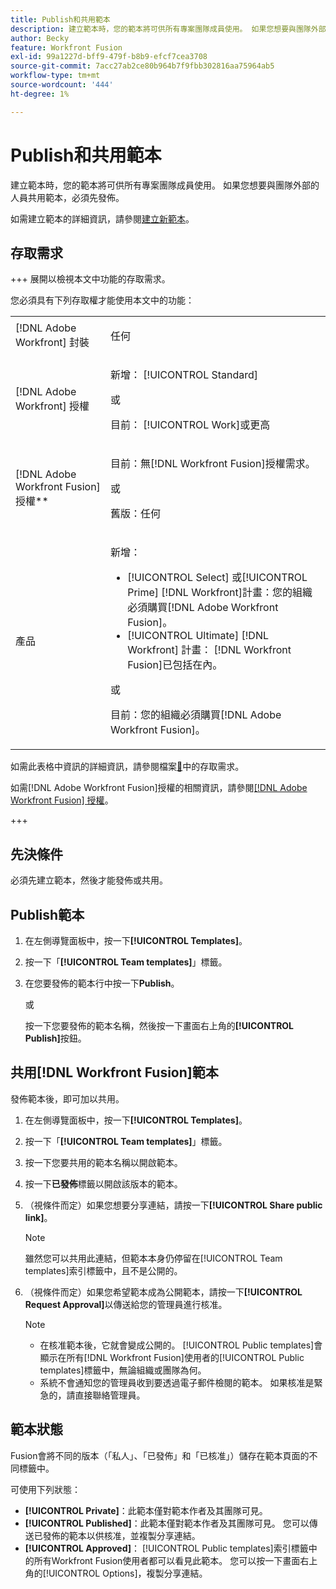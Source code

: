 ```yaml
---
title: Publish和共用範本
description: 建立範本時，您的範本將可供所有專案團隊成員使用。 如果您想要與團隊外部的人員共用範本，必須先發佈。
author: Becky
feature: Workfront Fusion
exl-id: 99a1227d-bff9-479f-b8b9-efcf7cea3708
source-git-commit: 7acc27ab2ce80b964b7f9fbb302816aa75964ab5
workflow-type: tm+mt
source-wordcount: '444'
ht-degree: 1%

---
```


# Publish和共用範本

建立範本時，您的範本將可供所有專案團隊成員使用。 如果您想要與團隊外部的人員共用範本，必須先發佈。

如需建立範本的詳細資訊，請參閱[建立新範本](/help/workfront-fusion/create-and-manage-templates/create-new-fusion-templates.md)。

## 存取需求

+++ 展開以檢視本文中功能的存取需求。

您必須具有下列存取權才能使用本文中的功能：

<table style="table-layout:auto">
 <col> 
 <col> 
 <tbody> 
  <tr> 
   <td role="rowheader">[!DNL Adobe Workfront] 封裝</td> 
   <td> <p>任何</p> </td> 
  </tr> 
  <tr data-mc-conditions=""> 
   <td role="rowheader">[!DNL Adobe Workfront] 授權</td> 
   <td> <p>新增： [!UICONTROL Standard]</p><p>或</p><p>目前： [!UICONTROL Work]或更高</p> </td> 
  </tr> 
  <tr> 
   <td role="rowheader">[!DNL Adobe Workfront Fusion] 授權**</td> 
   <td>
   <p>目前：無[!DNL Workfront Fusion]授權需求。</p>
   <p>或</p>
   <p>舊版：任何 </p>
   </td> 
  </tr> 
  <tr> 
   <td role="rowheader">產品</td> 
   <td>
   <p>新增：</p> <ul><li>[!UICONTROL Select] 或[!UICONTROL Prime] [!DNL Workfront]計畫：您的組織必須購買[!DNL Adobe Workfront Fusion]。</li><li>[!UICONTROL Ultimate] [!DNL Workfront] 計畫： [!DNL Workfront Fusion]已包括在內。</li></ul>
   <p>或</p>
   <p>目前：您的組織必須購買[!DNL Adobe Workfront Fusion]。</p>
   </td> 
  </tr>
 </tbody> 
</table>

如需此表格中資訊的詳細資訊，請參閱檔案[&#128279;](/help/workfront-fusion/references/licenses-and-roles/access-level-requirements-in-documentation.md)中的存取需求。

如需[!DNL Adobe Workfront Fusion]授權的相關資訊，請參閱[[!DNL Adobe Workfront Fusion] 授權](/help/workfront-fusion/set-up-and-manage-workfront-fusion/licensing-operations-overview/license-automation-vs-integration.md)。

+++

## 先決條件

必須先建立範本，然後才能發佈或共用。

## Publish範本

1. 在左側導覽面板中，按一下&#x200B;**[!UICONTROL Templates]**。
1. 按一下「**[!UICONTROL Team templates]**」標籤。
1. 在您要發佈的範本行中按一下&#x200B;**Publish**。

   或


   按一下您要發佈的範本名稱，然後按一下畫面右上角的&#x200B;**[!UICONTROL Publish]**&#x200B;按鈕。

## 共用[!DNL Workfront Fusion]範本

發佈範本後，即可加以共用。

1. 在左側導覽面板中，按一下&#x200B;**[!UICONTROL Templates]**。
1. 按一下「**[!UICONTROL Team templates]**」標籤。
1. 按一下您要共用的範本名稱以開啟範本。
1. 按一下&#x200B;**已發佈**&#x200B;標籤以開啟該版本的範本。
1. （視條件而定）如果您想要分享連結，請按一下&#x200B;**[!UICONTROL Share public link]**。

   >[!NOTE]
   >
   >雖然您可以共用此連結，但範本本身仍停留在[!UICONTROL Team templates]索引標籤中，且不是公開的。

1. （視條件而定）如果您希望範本成為公開範本，請按一下&#x200B;**[!UICONTROL Request Approval]**&#x200B;以傳送給您的管理員進行核准。

   >[!NOTE]
   >
   >* 在核准範本後，它就會變成公開的。 [!UICONTROL Public templates]會顯示在所有[!DNL Workfront Fusion]使用者的[!UICONTROL Public templates]標籤中，無論組織或團隊為何。
   >* 系統不會通知您的管理員收到要透過電子郵件檢閱的範本。 如果核准是緊急的，請直接聯絡管理員。


## 範本狀態

Fusion會將不同的版本（「私人」、「已發佈」和「已核准」）儲存在範本頁面的不同標籤中。

可使用下列狀態：

* **[!UICONTROL Private]**：此範本僅對範本作者及其團隊可見。
* **[!UICONTROL Published]**：此範本僅對範本作者及其團隊可見。 您可以傳送已發佈的範本以供核准，並複製分享連結。
* **[!UICONTROL Approved]**： [!UICONTROL Public templates]索引標籤中的所有Workfront Fusion使用者都可以看見此範本。 您可以按一下畫面右上角的[!UICONTROL Options]，複製分享連結。

<!--You can also check the status from the [!UICONTROL Team templates] tab. If a template is published, it will have an icon to the right of the template name.

* **Eye icon**: The template is published, it is visible only for the team, and the approval request was not sent.
* **Yellow checkmark icon**: The template is published, it is visible only for the team, and the approval request was sent.
* **Green checkmark icon**: The template is published and public. It is visible for any Workfront Fusion user in the [!UICONTROL Public templates] tab. It is also still visible in the [!UICONTROL Team templates] tab, and the template author or their team member can still edit it.

Templates without icons have [!UICONTROL Private] status. They are not published and are visible only to the team.
-->
